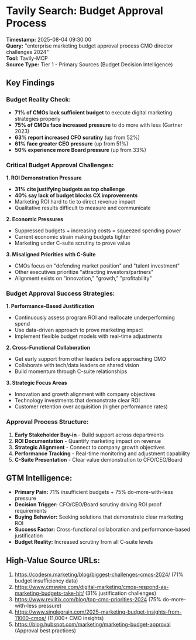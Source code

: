 # Tavily Search: Budget Approval Process
**Timestamp:** 2025-08-04 09:30:00  
**Query:** "enterprise marketing budget approval process CMO director challenges 2024"  
**Tool:** Tavily-MCP  
**Source Type:** Tier 1 - Primary Sources (Budget Decision Intelligence)

## Key Findings

### Budget Reality Check:
- **71% of CMOs lack sufficient budget** to execute digital marketing strategies properly
- **75% of CMOs face increased pressure** to do more with less (Gartner 2023)
- **63% report increased CFO scrutiny** (up from 52%)
- **61% face greater CEO pressure** (up from 51%)
- **50% experience more Board pressure** (up from 33%)

### Critical Budget Approval Challenges:

**1. ROI Demonstration Pressure**
- **31% cite justifying budgets as top challenge**
- **40% say lack of budget blocks CX improvements**
- Marketing ROI hard to tie to direct revenue impact
- Qualitative results difficult to measure and communicate

**2. Economic Pressures**
- Suppressed budgets + increasing costs = squeezed spending power
- Current economic strain making budgets tighter
- Marketing under C-suite scrutiny to prove value

**3. Misaligned Priorities with C-Suite**
- CMOs focus on "defending market position" and "talent investment"
- Other executives prioritize "attracting investors/partners"
- Alignment exists on "innovation," "growth," "profitability"

### Budget Approval Success Strategies:

**1. Performance-Based Justification**
- Continuously assess program ROI and reallocate underperforming spend
- Use data-driven approach to prove marketing impact
- Implement flexible budget models with real-time adjustments

**2. Cross-Functional Collaboration**
- Get early support from other leaders before approaching CMO
- Collaborate with tech/data leaders on shared vision
- Build momentum through C-suite relationships

**3. Strategic Focus Areas**
- Innovation and growth alignment with company objectives
- Technology investments that demonstrate clear ROI
- Customer retention over acquisition (higher performance rates)

### Approval Process Structure:
1. **Early Stakeholder Buy-in** - Build support across departments
2. **ROI Documentation** - Quantify marketing impact on revenue
3. **Strategic Alignment** - Connect to company growth objectives
4. **Performance Tracking** - Real-time monitoring and adjustment capability
5. **C-Suite Presentation** - Clear value demonstration to CFO/CEO/Board

## GTM Intelligence:
- **Primary Pain:** 71% insufficient budgets + 75% do-more-with-less pressure
- **Decision Trigger:** CFO/CEO/Board scrutiny driving ROI proof requirements
- **Buying Behavior:** Seeking solutions that demonstrate clear marketing ROI
- **Success Factor:** Cross-functional collaboration and performance-based justification
- **Budget Reality:** Increased scrutiny from all C-suite levels

## High-Value Source URLs:
1. https://codesm.marketing/blog/biggest-challenges-cmos-2024/ (71% budget insufficiency data)
2. https://www.cmswire.com/digital-marketing/cmos-respond-as-marketing-budgets-take-hit/ (31% justification challenges)
3. https://www.revlitix.com/blog/top-cmo-priorities-2024 (75% do-more-with-less pressure)
4. https://www.singlegrain.com/2025-marketing-budget-insights-from-11000-cmos/ (11,000+ CMO insights)
5. https://blog.hubspot.com/marketing/marketing-budget-approval (Approval best practices)